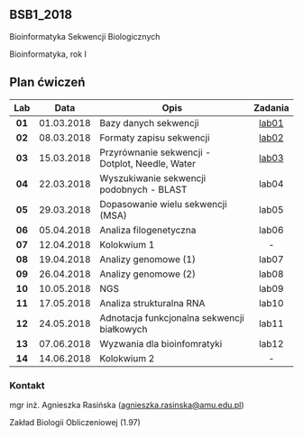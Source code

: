 ## BSB1_2018
Bioinformatyka Sekwencji Biologicznych

Bioinformatyka, rok I

## Plan ćwiczeń

| Lab | Data | Opis | Zadania |
| :---: | --- | --- | :---: |
| **01** | 01.03.2018 | Bazy danych sekwencji | [lab01](./lab01.md) |
| **02**	| 08.03.2018 | Formaty zapisu sekwencji  | [lab02](./lab02.md)  |
| **03**	| 15.03.2018 | Przyrównanie sekwencji - Dotplot, Needle, Water | [lab03](./lab03.md) |
| **04**	| 22.03.2018 | Wyszukiwanie sekwencji podobnych - BLAST | lab04 |
| **05**	| 29.03.2018 | Dopasowanie wielu sekwencji (MSA) | lab05 |
| **06**	| 05.04.2018 | Analiza filogenetyczna | lab06 |
| **07**	| 12.04.2018 | Kolokwium 1 | -  |
| **08**	| 19.04.2018 | Analizy genomowe (1) | lab07 |
| **09**	| 26.04.2018 | Analizy genomowe (2) |  lab08 |
| **10**	| 10.05.2018 | NGS | lab09 |
| **11**	| 17.05.2018 | Analiza strukturalna RNA | lab10 |
| **12**	| 24.05.2018 | Adnotacja funkcjonalna sekwencji białkowych |  lab11 |
| **13**	| 07.06.2018 | Wyzwania dla bioinfomratyki |  lab12 |
| **14**	| 14.06.2018 | Kolokwium 2 |  -  |

### Kontakt
mgr inż. Agnieszka Rasińska (agnieszka.rasinska@amu.edu.pl)

Zakład Biologii Obliczeniowej (1.97)

